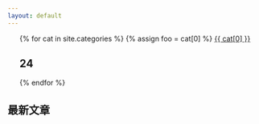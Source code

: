 ```yaml
---
layout: default
---
```


<body>
  <div class="index-wrapper">
    <div class="aside">
      <div class="info-card">
          <div align="left">
            <ul class="categories-list">
              {% for cat in site.categories %}
                  {% assign foo = cat[0] %}
                  <a href="{{ cat[0] }}" class="title"> {{ cat[0] }} </a>
                <h2>24</h2>
              {% endfor %}
            </ul>
          </div>
          <div>
          <h2>最新文章</h2>
          </div>
        </div>
      <div id="particles-js">
      </div>
    </div>
    <!-- 正文 -->
    <div>
    </div>
  </div>
</body>
